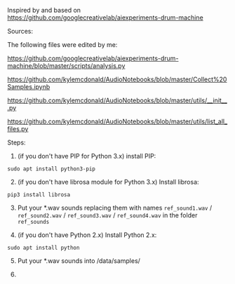 Inspired by and based on https://github.com/googlecreativelab/aiexperiments-drum-machine

Sources:

The following files were edited by me:

https://github.com/googlecreativelab/aiexperiments-drum-machine/blob/master/scripts/analysis.py

https://github.com/kylemcdonald/AudioNotebooks/blob/master/Collect%20Samples.ipynb

https://github.com/kylemcdonald/AudioNotebooks/blob/master/utils/__init__.py

https://github.com/kylemcdonald/AudioNotebooks/blob/master/utils/list_all_files.py

Steps:

1. (if you don't have PIP for Python 3.x) install PIP:

`sudo apt install python3-pip`

2. (if you don't have librosa module for Python 3.x) Install librosa:

`pip3 install librosa`

3. Put your *.wav sounds replacing them with names `ref_sound1.wav` / `ref_sound2.wav` / `ref_sound3.wav` / `ref_sound4.wav` in the folder `ref_sounds`

4. (if you don't have Python 2.x) Install Python 2.x:

`sudo apt install python`

5. Put your *.wav sounds into /data/samples/

6. 
